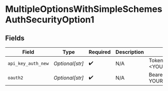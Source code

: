 # MultipleOptionsWithSimpleSchemesAuthSecurityOption1


## Fields

| Field                    | Type                     | Required                 | Description              | Example                  |
| ------------------------ | ------------------------ | ------------------------ | ------------------------ | ------------------------ |
| `api_key_auth_new`       | *Optional[str]*          | :heavy_check_mark:       | N/A                      | Token <YOUR_API_KEY>     |
| `oauth2`                 | *Optional[str]*          | :heavy_check_mark:       | N/A                      | Bearer YOUR_OAUTH2_TOKEN |